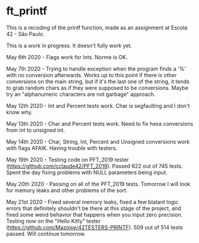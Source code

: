 # ft_printf

This is a recoding of the printf function, made as an assignment at Escola 42 - São Paulo.

This is a work in progress. It doesn't fully work yet.

May 6th 2020 - Flags work for Ints. Norme is OK.

May 7th 2020 - Trying to handle exception when the program finds a '%' with no conversion afterwards. Works up to this point if there is other conversions on the main string, but if it's the last one of the string, it tends to grab random chars as if they were supposed to be conversions. Maybe try an "alphanumeric characters are not garbage" approach.

May 12th 2020 - Int and Percent tests work. Char is segfaulting and I don't know why.

May 13th 2020 - Char and Percent tests work. Need to fix hexa conversions from int to unsigned int.

May 14th 2020 - Char, String, Int, Percent and Unsigned conversions work with flags AFAIK. Having trouble with testers.

May 19th 2020 - Testing code on PFT_2019 tester (https://github.com/cclaude42/PFT_2019). Passed 622 out of 745 tests. Spent the day fixing problems with NULL parameters being input.

May 20th 2020 - Passing on all of the PFT_2019 tests. Tomorrow I will look for memory leaks and other problems of the sort.

May 21st 2020 - Fixed several memory leaks, fixed a few blatant logic errors that definitely shouldn't be there at this stage of the project, and
fixed some weird behavior that happens when you input zero precision. Testing now on the "Hello Kitty" tester (https://github.com/Mazoise/42TESTERS-PRINTF). 509 out of 514 tests passed. Will continue tomorrow.
